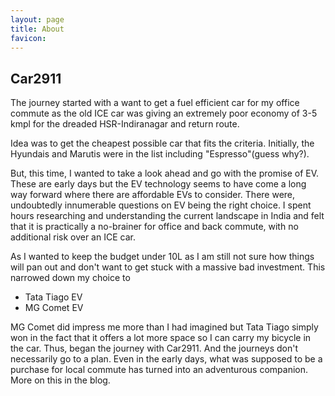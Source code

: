 ```yaml
---
layout: page
title: About
favicon: 
---
```


## Car2911
The journey started with a want to get a fuel efficient car for my office commute as the old ICE car was giving an extremely poor economy of 3-5 kmpl for  the dreaded HSR-Indiranagar and return route.

Idea was to get the cheapest possible car that fits the criteria. Initially, the Hyundais and Marutis were in the list including "Espresso"(guess why?).

But, this time, I wanted to take a look ahead and go with the promise of EV. These are early days but the EV technology seems to have come a long way forward where there are affordable EVs to consider. There were, undoubtedly innumerable questions on EV being the right choice. I spent hours researching and understanding the current landscape in India and felt that it is practically a no-brainer for office and back commute, with no additional risk over an ICE car.

As I wanted to keep the budget under 10L as I am still not sure how things will pan out and don't want to get stuck with a massive bad investment. This narrowed down my choice to
* Tata Tiago EV
* MG Comet EV

MG Comet did impress me more than I had imagined but Tata Tiago simply won in the fact that it offers a lot more space so I can carry my bicycle in the car.
Thus, began the journey with Car2911. And the journeys don't necessarily go to a plan. Even in the early days, what was supposed to be a purchase for local commute has turned into an adventurous companion. More on this in the blog.